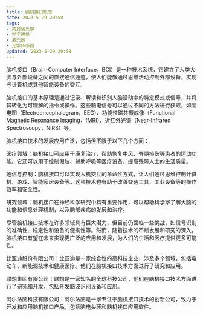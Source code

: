 ```yaml
---
title: 脑机接口概念
date: 2023-5-29 20:58
tags:
- 共封装光学
- 光学通信
- 激光器
- 光学传感器
updated: 2023-5-29 20:58
---
```

脑机接口（Brain-Computer Interface，BCI）是一种技术系统，它建立了人类大脑与外部设备之间的直接通信通道，使人们能够通过思维活动控制外部设备，实现与计算机或其他智能设备的交互。

脑机接口的基本原理是通过记录、解读和识别人脑活动中的特定模式或信号，并将其转化为可理解的指令或操作。这些脑电信号可以通过不同的方法进行获取，如脑电图（Electroencephalogram，EEG）、功能性磁共振成像（Functional Magnetic Resonance Imaging，fMRI）、近红外光谱（Near-Infrared Spectroscopy，NIRS）等。

<!-- more -->
脑机接口技术的发展应用广泛，包括但不限于以下几个方面：

医疗领域：脑机接口可应用于康复治疗，帮助恢复中风、脊髓损伤等患者的运动功能。它还可以用于控制假肢、辅助呼吸等医疗设备，提高残障人士的生活质量。

通信与控制：脑机接口可以实现人机交互的革命性方式，让人们通过思维控制计算机、游戏、智能家居设备等。这项技术也有助于改善交通工具、工业设备等的操作效率和安全性。

研究领域：脑机接口在神经科学研究中具有重要作用，可以帮助科学家了解大脑的功能和信息处理机制，以及脑部疾病的发展和治疗。

尽管脑机接口技术在许多领域具有巨大潜力，但目前仍面临一些挑战，如信号识别的准确性、稳定性和设备的便携性等。然而，随着技术的不断发展和研究的深入，脑机接口有望在未来实现更广泛的应用和发展，为人们的生活和医疗提供更多可能性。

比亚迪股份有限公司：比亚迪是一家综合性的高科技企业，涉及多个领域，包括电动车、新能源技术和健康医疗。他们在脑机接口技术方面进行了研究和应用。

联想集团有限公司：联想是一家知名的全球科技公司，他们在脑机接口技术方面进行了研究和开发，包括开发脑波识别设备和应用。

阿尔法脑科技有限公司：阿尔法脑是一家专注于脑机接口技术的创新公司，致力于开发和应用脑机接口产品，包括脑电头环和脑机接口应用软件。
